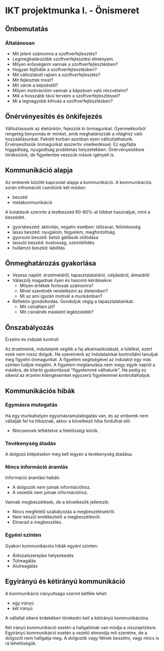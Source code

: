 # IKT projektmunka I. - Önismeret

## Önbemutatás

### Általánosan

* Mit jelent számomra a szoftverfejlesztés?
* Legmeghatározóbb szoftverfejlesztési élményem.
* Milyen erősségeim vannak a szoftverfejlesztésben?
* Hogyan fejlődök a szoftverfejlesztésben?
* Mit változtatott rajtam a szoftverfejlesztés?
* Mit fejlesztek most?
* Mit várok a képzéstől?
* Milyen motivációim vannak a képzésen való részvételre?
* Mik a hosszabb távú terveim a szoftverfejlesztéssel?
* Mi a legnagyobb kihívás a szoftverfejlesztésben?

## Önérvényesítés és önkifejezés

Változtassunk az életünkön, fejezzük ki önmagunkat. Gyermekkorból rengeteg benyomás ér minket, amik meghatározzák a világhoz való hozzáállásunkat. Felnött korban azonban ezen változtathatunk. Érvényesítssük önmagunkat asszertív viselkedéssel. Ez egyfajta higgadtság, nyugodtság problémás helyzetekben. Önérvényesítésre törekszünk, de figyelembe vesszük mások igényeit is.

## Kommunikáció alapja

Az emberek közötti kapcsolat alapja a kommunikáció.
A kommunikációs során infromációt cserélünk két módon:

* beszéd
* metakommunikáció

A kutatások szerinte a testbeszéd 60-80%-al többet használjuk, mint a beszédet.

* gyorsbeszéd: aktivitás, negatív esetben: időzavar, felületesség.
* lassú beszéd: nyugalom, fegyelem, megfontoltság
* gyorsuló beszéd: belső gátlások oldódása
* lassuló beszéd: óvatosság, szemlélődés
* hullámzó beszéd: labilitás

## Önmeghatározás gyakorlása

* Vezess naplót: érzelmeidről, tapasztalataidról, céljdaidról, álmaidről
* Válaszólj magadnak ilyen és hasonló kérdésekre:
  * Milyen értékek fontosak számomra?
  * Mivel szeretnék rendelkezni az életemben?
  * Mi az ami igazán motivál a munkámban?
* Reflektív gondolkodás. Gondoljuk végig a tapasztalatainkat.
  * Mit csináltam jól?
  * Mit csinálnék másként legközelebb?

## Önszabályozás

Érzelmi és indulati kontroll

Az érzelmeink, indulataink segítik a faj alkalmazkodását, a túlélést, ezért ezek nem rossz dolgok. Ha szeretnénk az indulatainkat kontrollálni tanuljuk meg figyelni önmagunkat. A figyelem segítségével az indulatot egy más szinten tudjuk megélni. A figyelem megtanulása nem megy egyik napról a másikra, de kitartó gyakorlással "figyelemmé válhatunk". Ha pedig ez sikerül az érzelmi kilengéseinket egyszerű figyelemmel kontrollálhatjuk.

## Kommunikációs hibák

### Egymásra mutogatás

Ha egy munkahelyen egysmásramutatogatás van, és az emberek nem vállalják fel ha hibáznak, akkor a következő hiba fordulhat elő:

* Nincsennek lefektetve a felelősségi körök.

### Tevékenység átadás

A dolgozó kilépésekor meg kell legyen a tevékenység átadása.

### Nincs információ áramlás

Információ áramlási habák:

* A dolgozók nem jutnak információhoz.
* A vezetők nem jutnak információhoz.

Vannak megbeszélések, de a következők jellemzik:

* Nincs megfelelő szabályozás a megbeszélésekről.
* Nem készül emlékeztető a megbeszélésről.
* Elmarad a megbeszélés.

### Egyéni szinten

Gyakori kommunikációs hibák egyéni szinten:

* Áldozatszerepbe helyezkedés
* Túlreagálás
* Alulreagálás

## Egyirányú és kétirányú kommunikáció

A kommunikáció irányultsága szerint kétféle lehet:

* egy irányú
* két irányú

A vállallat sikere érdekében törekedni kell a kétirányú kommunikációra.

Két irányú kommunikáció esetén a hallgatónak van módja a visszajelzésre. Egyirányú kommunikáció esetén a vezető elmondja mit szeretne, de a dolgozót nem hallgatja meg. A dolgozók vagy félnek beszélni, vagy nincs is rá lehetőségük.
